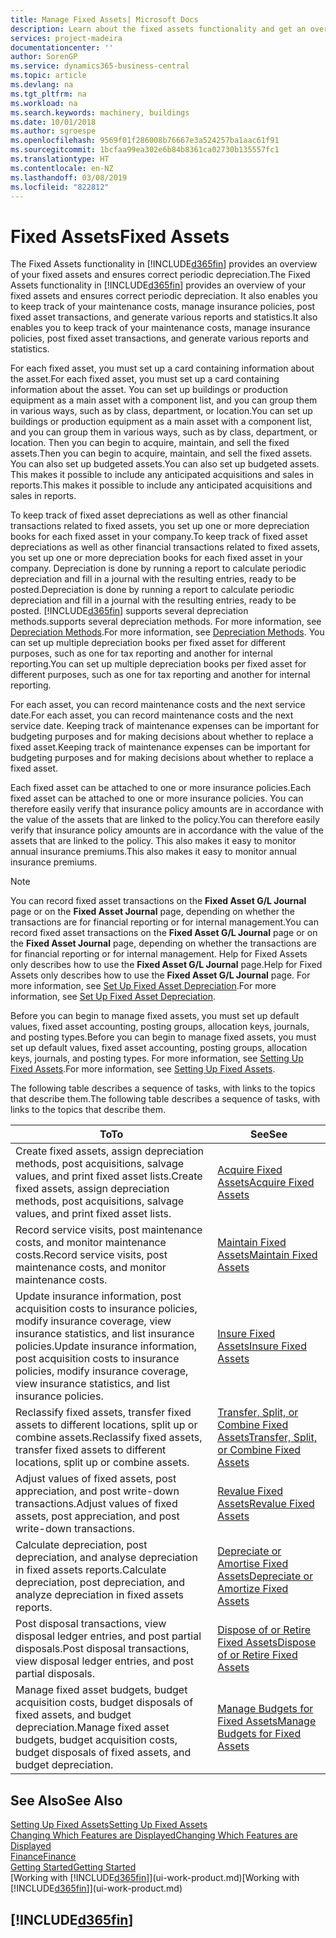 ```yaml
---
title: Manage Fixed Assets| Microsoft Docs
description: Learn about the fixed assets functionality and get an overview of how to work with fixed assets.
services: project-madeira
documentationcenter: ''
author: SorenGP
ms.service: dynamics365-business-central
ms.topic: article
ms.devlang: na
ms.tgt_pltfrm: na
ms.workload: na
ms.search.keywords: machinery, buildings
ms.date: 10/01/2018
ms.author: sgroespe
ms.openlocfilehash: 9569f01f286008b76667e3a524257ba1aac61f91
ms.sourcegitcommit: 1bcfaa99ea302e6b84b8361ca02730b135557fc1
ms.translationtype: HT
ms.contentlocale: en-NZ
ms.lasthandoff: 03/08/2019
ms.locfileid: "822812"
---
```

# <a name="fixed-assets"></a><span data-ttu-id="c5b78-103">Fixed Assets</span><span class="sxs-lookup"><span data-stu-id="c5b78-103">Fixed Assets</span></span>
<span data-ttu-id="c5b78-104">The Fixed Assets functionality in [!INCLUDE[d365fin](includes/d365fin_md.md)] provides an overview of your fixed assets and ensures correct periodic depreciation.</span><span class="sxs-lookup"><span data-stu-id="c5b78-104">The Fixed Assets functionality in [!INCLUDE[d365fin](includes/d365fin_md.md)] provides an overview of your fixed assets and ensures correct periodic depreciation.</span></span> <span data-ttu-id="c5b78-105">It also enables you to keep track of your maintenance costs, manage insurance policies, post fixed asset transactions, and generate various reports and statistics.</span><span class="sxs-lookup"><span data-stu-id="c5b78-105">It also enables you to keep track of your maintenance costs, manage insurance policies, post fixed asset transactions, and generate various reports and statistics.</span></span>

<span data-ttu-id="c5b78-106">For each fixed asset, you must set up a card containing information about the asset.</span><span class="sxs-lookup"><span data-stu-id="c5b78-106">For each fixed asset, you must set up a card containing information about the asset.</span></span> <span data-ttu-id="c5b78-107">You can set up buildings or production equipment as a main asset with a component list, and you can group them in various ways, such as by class, department, or location.</span><span class="sxs-lookup"><span data-stu-id="c5b78-107">You can set up buildings or production equipment as a main asset with a component list, and you can group them in various ways, such as by class, department, or location.</span></span> <span data-ttu-id="c5b78-108">Then you can begin to acquire, maintain, and sell the fixed assets.</span><span class="sxs-lookup"><span data-stu-id="c5b78-108">Then you can begin to acquire, maintain, and sell the fixed assets.</span></span> <span data-ttu-id="c5b78-109">You can also set up budgeted assets.</span><span class="sxs-lookup"><span data-stu-id="c5b78-109">You can also set up budgeted assets.</span></span> <span data-ttu-id="c5b78-110">This makes it possible to include any anticipated acquisitions and sales in reports.</span><span class="sxs-lookup"><span data-stu-id="c5b78-110">This makes it possible to include any anticipated acquisitions and sales in reports.</span></span>

<span data-ttu-id="c5b78-111">To keep track of fixed asset depreciations as well as other financial transactions related to fixed assets, you set up one or more depreciation books for each fixed asset in your company.</span><span class="sxs-lookup"><span data-stu-id="c5b78-111">To keep track of fixed asset depreciations as well as other financial transactions related to fixed assets, you set up one or more depreciation books for each fixed asset in your company.</span></span> <span data-ttu-id="c5b78-112">Depreciation is done by running a report to calculate periodic depreciation and fill in a journal with the resulting entries, ready to be posted.</span><span class="sxs-lookup"><span data-stu-id="c5b78-112">Depreciation is done by running a report to calculate periodic depreciation and fill in a journal with the resulting entries, ready to be posted.</span></span> [!INCLUDE[d365fin](includes/d365fin_md.md)] <span data-ttu-id="c5b78-113">supports several depreciation methods.</span><span class="sxs-lookup"><span data-stu-id="c5b78-113">supports several depreciation methods.</span></span> <span data-ttu-id="c5b78-114">For more information, see [Depreciation Methods](fa-depreciation-methods.md).</span><span class="sxs-lookup"><span data-stu-id="c5b78-114">For more information, see [Depreciation Methods](fa-depreciation-methods.md).</span></span> <span data-ttu-id="c5b78-115">You can set up multiple depreciation books per fixed asset for different purposes, such as one for tax reporting and another for internal reporting.</span><span class="sxs-lookup"><span data-stu-id="c5b78-115">You can set up multiple depreciation books per fixed asset for different purposes, such as one for tax reporting and another for internal reporting.</span></span>

<span data-ttu-id="c5b78-116">For each asset, you can record maintenance costs and the next service date.</span><span class="sxs-lookup"><span data-stu-id="c5b78-116">For each asset, you can record maintenance costs and the next service date.</span></span> <span data-ttu-id="c5b78-117">Keeping track of maintenance expenses can be important for budgeting purposes and for making decisions about whether to replace a fixed asset.</span><span class="sxs-lookup"><span data-stu-id="c5b78-117">Keeping track of maintenance expenses can be important for budgeting purposes and for making decisions about whether to replace a fixed asset.</span></span>

<span data-ttu-id="c5b78-118">Each fixed asset can be attached to one or more insurance policies.</span><span class="sxs-lookup"><span data-stu-id="c5b78-118">Each fixed asset can be attached to one or more insurance policies.</span></span> <span data-ttu-id="c5b78-119">You can therefore easily verify that insurance policy amounts are in accordance with the value of the assets that are linked to the policy.</span><span class="sxs-lookup"><span data-stu-id="c5b78-119">You can therefore easily verify that insurance policy amounts are in accordance with the value of the assets that are linked to the policy.</span></span> <span data-ttu-id="c5b78-120">This also makes it easy to monitor annual insurance premiums.</span><span class="sxs-lookup"><span data-stu-id="c5b78-120">This also makes it easy to monitor annual insurance premiums.</span></span>

> [!NOTE]  
>   <span data-ttu-id="c5b78-121">You can record fixed asset transactions on the **Fixed Asset G/L Journal** page or on the **Fixed Asset Journal** page, depending on whether the transactions are for financial reporting or for internal management.</span><span class="sxs-lookup"><span data-stu-id="c5b78-121">You can record fixed asset transactions on the **Fixed Asset G/L Journal** page or on the **Fixed Asset Journal** page, depending on whether the transactions are for financial reporting or for internal management.</span></span> <span data-ttu-id="c5b78-122">Help for Fixed Assets only describes how to use the **Fixed Asset G/L Journal** page.</span><span class="sxs-lookup"><span data-stu-id="c5b78-122">Help for Fixed Assets only describes how to use the **Fixed Asset G/L Journal** page.</span></span> <span data-ttu-id="c5b78-123">For more information, see [Set Up Fixed Asset Depreciation](fa-how-setup-depreciation.md).</span><span class="sxs-lookup"><span data-stu-id="c5b78-123">For more information, see [Set Up Fixed Asset Depreciation](fa-how-setup-depreciation.md).</span></span>

<span data-ttu-id="c5b78-124">Before you can begin to manage fixed assets, you must set up default values, fixed asset accounting, posting groups, allocation keys, journals, and posting types.</span><span class="sxs-lookup"><span data-stu-id="c5b78-124">Before you can begin to manage fixed assets, you must set up default values, fixed asset accounting, posting groups, allocation keys, journals, and posting types.</span></span> <span data-ttu-id="c5b78-125">For more information, see [Setting Up Fixed Assets](fa-setup.md).</span><span class="sxs-lookup"><span data-stu-id="c5b78-125">For more information, see [Setting Up Fixed Assets](fa-setup.md).</span></span>

<span data-ttu-id="c5b78-126">The following table describes a sequence of tasks, with links to the topics that describe them.</span><span class="sxs-lookup"><span data-stu-id="c5b78-126">The following table describes a sequence of tasks, with links to the topics that describe them.</span></span>

| <span data-ttu-id="c5b78-127">To</span><span class="sxs-lookup"><span data-stu-id="c5b78-127">To</span></span> | <span data-ttu-id="c5b78-128">See</span><span class="sxs-lookup"><span data-stu-id="c5b78-128">See</span></span> |
| --- | --- |
| <span data-ttu-id="c5b78-129">Create fixed assets, assign depreciation methods, post acquisitions, salvage values, and print fixed asset lists.</span><span class="sxs-lookup"><span data-stu-id="c5b78-129">Create fixed assets, assign depreciation methods, post acquisitions, salvage values, and print fixed asset lists.</span></span> |[<span data-ttu-id="c5b78-130">Acquire Fixed Assets</span><span class="sxs-lookup"><span data-stu-id="c5b78-130">Acquire Fixed Assets</span></span>](fa-how-acquire.md) |
| <span data-ttu-id="c5b78-131">Record service visits, post maintenance costs, and monitor maintenance costs.</span><span class="sxs-lookup"><span data-stu-id="c5b78-131">Record service visits, post maintenance costs, and monitor maintenance costs.</span></span> |[<span data-ttu-id="c5b78-132">Maintain Fixed Assets</span><span class="sxs-lookup"><span data-stu-id="c5b78-132">Maintain Fixed Assets</span></span>](fa-how-maintain.md) |
| <span data-ttu-id="c5b78-133">Update insurance information, post acquisition costs to insurance policies, modify insurance coverage, view insurance statistics, and list insurance policies.</span><span class="sxs-lookup"><span data-stu-id="c5b78-133">Update insurance information, post acquisition costs to insurance policies, modify insurance coverage, view insurance statistics, and list insurance policies.</span></span> |[<span data-ttu-id="c5b78-134">Insure Fixed Assets</span><span class="sxs-lookup"><span data-stu-id="c5b78-134">Insure Fixed Assets</span></span>](fa-how-insure.md) |
| <span data-ttu-id="c5b78-135">Reclassify fixed assets, transfer fixed assets to different locations, split up or combine assets.</span><span class="sxs-lookup"><span data-stu-id="c5b78-135">Reclassify fixed assets, transfer fixed assets to different locations, split up or combine assets.</span></span> |[<span data-ttu-id="c5b78-136">Transfer, Split, or Combine Fixed Assets</span><span class="sxs-lookup"><span data-stu-id="c5b78-136">Transfer, Split, or Combine Fixed Assets</span></span>](fa-how-trans-split-combine.md) |
| <span data-ttu-id="c5b78-137">Adjust values of fixed assets, post appreciation, and post write-down transactions.</span><span class="sxs-lookup"><span data-stu-id="c5b78-137">Adjust values of fixed assets, post appreciation, and post write-down transactions.</span></span> |[<span data-ttu-id="c5b78-138">Revalue Fixed Assets</span><span class="sxs-lookup"><span data-stu-id="c5b78-138">Revalue Fixed Assets</span></span>](fa-how-revalue.md) |
| <span data-ttu-id="c5b78-139">Calculate depreciation, post depreciation, and analyse depreciation in fixed assets reports.</span><span class="sxs-lookup"><span data-stu-id="c5b78-139">Calculate depreciation, post depreciation, and  analyze depreciation in fixed assets reports.</span></span> |[<span data-ttu-id="c5b78-140">Depreciate or Amortise Fixed Assets</span><span class="sxs-lookup"><span data-stu-id="c5b78-140">Depreciate or Amortize Fixed Assets</span></span>](fa-how-depreciate-amortize.md) |
| <span data-ttu-id="c5b78-141">Post disposal transactions, view disposal ledger entries, and post partial disposals.</span><span class="sxs-lookup"><span data-stu-id="c5b78-141">Post disposal transactions, view disposal ledger entries, and post partial disposals.</span></span> |[<span data-ttu-id="c5b78-142">Dispose of or Retire Fixed Assets</span><span class="sxs-lookup"><span data-stu-id="c5b78-142">Dispose of or Retire Fixed Assets</span></span>](fa-how-dispose-retire.md) |
| <span data-ttu-id="c5b78-143">Manage fixed asset budgets, budget acquisition costs, budget disposals of fixed assets, and budget depreciation.</span><span class="sxs-lookup"><span data-stu-id="c5b78-143">Manage fixed asset budgets, budget acquisition costs, budget disposals of fixed assets, and budget depreciation.</span></span> |[<span data-ttu-id="c5b78-144">Manage Budgets for Fixed Assets</span><span class="sxs-lookup"><span data-stu-id="c5b78-144">Manage Budgets for Fixed Assets</span></span>](fa-how-manage-budgets.md) |

## <a name="see-also"></a><span data-ttu-id="c5b78-145">See Also</span><span class="sxs-lookup"><span data-stu-id="c5b78-145">See Also</span></span>
[<span data-ttu-id="c5b78-146">Setting Up Fixed Assets</span><span class="sxs-lookup"><span data-stu-id="c5b78-146">Setting Up Fixed Assets</span></span>](fa-setup.md)  
[<span data-ttu-id="c5b78-147">Changing Which Features are Displayed</span><span class="sxs-lookup"><span data-stu-id="c5b78-147">Changing Which Features are Displayed</span></span>](ui-experiences.md)  
[<span data-ttu-id="c5b78-148">Finance</span><span class="sxs-lookup"><span data-stu-id="c5b78-148">Finance</span></span>](finance.md)  
[<span data-ttu-id="c5b78-149">Getting Started</span><span class="sxs-lookup"><span data-stu-id="c5b78-149">Getting Started</span></span>](product-get-started.md)  
<span data-ttu-id="c5b78-150">[Working with [!INCLUDE[d365fin](includes/d365fin_md.md)]](ui-work-product.md)</span><span class="sxs-lookup"><span data-stu-id="c5b78-150">[Working with [!INCLUDE[d365fin](includes/d365fin_md.md)]](ui-work-product.md)</span></span>

## [!INCLUDE[d365fin](includes/free_trial_md.md)]  
 
